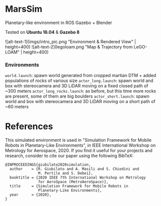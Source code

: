 # MarsSim
Planetary-like environment in ROS Gazebo + Blender

Tested on **Ubuntu 16.04** & **Gazebo 8**

![alt-text-1](imgs/intro_pic.png "Environment & Rendered View" | height=400) ![alt-text-2](legoloam.png "Map & Trajectory from LeGO-LOAM" | height=400)

### Environments
```world.launch```: spawn world generated from cropped martian DTM + added populations of rocks of various size
```actor_long.launch```: spawn world and box with stereocamera and 3D LiDAR moving on a fixed closed path of ~300 meters
```actor_long_rocks.launch```: as before, but this time more rocks are present, some of them are big boulders
```actor_short.launch```: spawn world and box with stereocamera and 3D LiDAR moving on a short path of ~60 meters

# References
This simulated environment is used in "Simulation Framework for Mobile Robots in Planetary-Like Environments", in IEEE International Workshop on Metrology for Aerospace, 2020. If you find it useful for your projects and research, consider to cite our paper using the following BibTeX:
```
@INPROCEEDINGS{giubilato2020simulation,
  author    = {R. Giubilato and A. Masili and S. Chiodini and 
               M. Pertile and S. Debei},
  booktitle = {2020 IEEE 7th International Workshop on Metrology 
               for AeroSpace (MetroAeroSpace)}, 
  title     = {Simulation Framework for Mobile Robots in 
               Planetary-Like Environments}, 
  year      = {2020},
}
```
